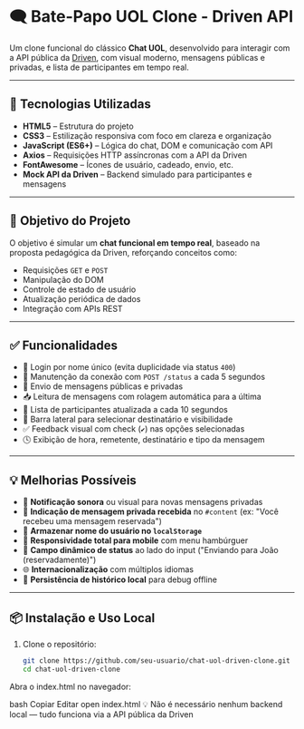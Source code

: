 # 🗨️ Bate-Papo UOL Clone - Driven API

Um clone funcional do clássico **Chat UOL**, desenvolvido para interagir com a API pública da [Driven](https://mock-api.driven.com.br/api/v6/uol), com visual moderno, mensagens públicas e privadas, e lista de participantes em tempo real.

---

## 🚀 Tecnologias Utilizadas

- **HTML5** – Estrutura do projeto
- **CSS3** – Estilização responsiva com foco em clareza e organização
- **JavaScript (ES6+)** – Lógica do chat, DOM e comunicação com API
- **Axios** – Requisições HTTP assíncronas com a API da Driven
- **FontAwesome** – Ícones de usuário, cadeado, envio, etc.
- **Mock API da Driven** – Backend simulado para participantes e mensagens

---

## 🎯 Objetivo do Projeto

O objetivo é simular um **chat funcional em tempo real**, baseado na proposta pedagógica da Driven, reforçando conceitos como:

- Requisições `GET` e `POST`
- Manipulação do DOM
- Controle de estado de usuário
- Atualização periódica de dados
- Integração com APIs REST

---

## ✅ Funcionalidades

- 🔑 Login por nome único (evita duplicidade via status `400`)
- 📡 Manutenção da conexão com `POST /status` a cada 5 segundos
- 💬 Envio de mensagens públicas e privadas
- 📥 Leitura de mensagens com rolagem automática para a última
- 👥 Lista de participantes atualizada a cada 10 segundos
- 🧭 Barra lateral para selecionar destinatário e visibilidade
- ✅ Feedback visual com check (`✔`) nas opções selecionadas
- 🕓 Exibição de hora, remetente, destinatário e tipo da mensagem

---

## 💡 Melhorias Possíveis

- 🔔 **Notificação sonora** ou visual para novas mensagens privadas
- 👀 **Indicação de mensagem privada recebida** no `#content` (ex: "Você recebeu uma mensagem reservada")
- 🧠 **Armazenar nome do usuário no `localStorage`**
- 📱 **Responsividade total para mobile** com menu hambúrguer
- 💬 **Campo dinâmico de status** ao lado do input ("Enviando para João (reservadamente)")
- 🌐 **Internacionalização** com múltiplos idiomas
- 💾 **Persistência de histórico local** para debug offline

---

## 📦 Instalação e Uso Local

1. Clone o repositório:
   ```bash
   git clone https://github.com/seu-usuario/chat-uol-driven-clone.git
   cd chat-uol-driven-clone
Abra o index.html no navegador:

bash
Copiar
Editar
open index.html
💡 Não é necessário nenhum backend local — tudo funciona via a API pública da Driven
